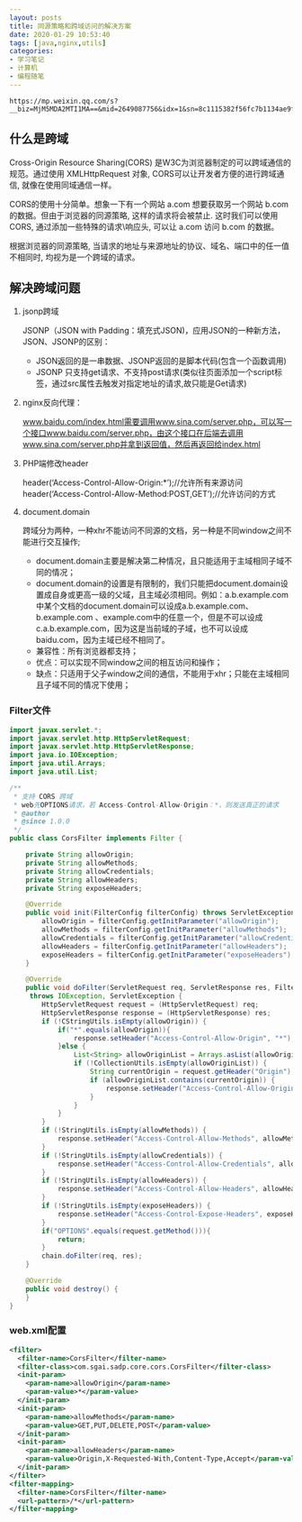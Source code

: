 ```yaml
---
layout: posts
title: 同源策略和跨域访问的解决方案
date: 2020-01-29 10:53:40
tags: [java,nginx,utils]
categories: 
- 学习笔记
- 计算机
- 编程随笔
---
```


    https://mp.weixin.qq.com/s?__biz=MjM5MDA2MTI1MA==&mid=2649087756&idx=1&sn=8c1115382f56fc7b1134ae9ffeb68cb1&chksm=be5bf8a1892c71b725832296f9ed1f59f9d258a4ef5e8860604be4d5f0e901875b4d1a8fce82&mpshare=1&scene=1&srcid=0508RSdYyL4qtYNjSxRj2ryY#rd

## 什么是跨域

Cross-Origin Resource Sharing(CORS) 是W3C为浏览器制定的可以跨域通信的规范。通过使用 XMLHttpRequest 对象, CORS可以让开发者方便的进行跨域通信, 就像在使用同域通信一样。

CORS的使用十分简单。想象一下有一个网站 a.com 想要获取另一个网站 b.com 的数据。但由于浏览器的同源策略, 这样的请求将会被禁止. 这时我们可以使用CORS, 通过添加一些特殊的请求\响应头, 可以让 a.com 访问 b.com 的数据。

根据浏览器的同源策略, 当请求的地址与来源地址的协议、域名、端口中的任一值不相同时, 均视为是一个跨域的请求。

## 解决跨域问题

1. jsonp跨域

    JSONP（JSON with Padding：填充式JSON)，应用JSON的一种新方法，JSON、JSONP的区别：
    - JSON返回的是一串数据、JSONP返回的是脚本代码(包含一个函数调用)
    - JSONP 只支持get请求、不支持post请求(类似往页面添加一个script标签，通过src属性去触发对指定地址的请求,故只能是Get请求)

2. nginx反向代理：

    www.baidu.com/index.html需要调用www.sina.com/server.php，可以写一个接口www.baidu.com/server.php，由这个接口在后端去调用www.sina.com/server.php并拿到返回值，然后再返回给index.html

3. PHP端修改header

    header(‘Access-Control-Allow-Origin:*’);//允许所有来源访问
    header(‘Access-Control-Allow-Method:POST,GET’);//允许访问的方式

4. document.domain

    跨域分为两种，一种xhr不能访问不同源的文档，另一种是不同window之间不能进行交互操作;
    - document.domain主要是解决第二种情况，且只能适用于主域相同子域不同的情况；
    - document.domain的设置是有限制的，我们只能把document.domain设置成自身或更高一级的父域，且主域必须相同。例如：a.b.example.com中某个文档的document.domain可以设成a.b.example.com、b.example.com 、example.com中的任意一个，但是不可以设成c.a.b.example.com，因为这是当前域的子域，也不可以设成baidu.com，因为主域已经不相同了。
    - 兼容性：所有浏览器都支持；
    - 优点：可以实现不同window之间的相互访问和操作；
    - 缺点：只适用于父子window之间的通信，不能用于xhr；只能在主域相同且子域不同的情况下使用；

### Filter文件

```java
import javax.servlet.*;
import javax.servlet.http.HttpServletRequest;
import javax.servlet.http.HttpServletResponse;
import java.io.IOException;
import java.util.Arrays;
import java.util.List;

/**
 * 支持 CORS 跨域
 * web先OPTIONS请求，若 Access-Control-Allow-Origin：*，则发送真正的请求
 * @author
 * @since 1.0.0
 */
public class CorsFilter implements Filter {

    private String allowOrigin;
    private String allowMethods;
    private String allowCredentials;
    private String allowHeaders;
    private String exposeHeaders;

    @Override
    public void init(FilterConfig filterConfig) throws ServletException {
        allowOrigin = filterConfig.getInitParameter("allowOrigin");
        allowMethods = filterConfig.getInitParameter("allowMethods");
        allowCredentials = filterConfig.getInitParameter("allowCredentials");
        allowHeaders = filterConfig.getInitParameter("allowHeaders");
        exposeHeaders = filterConfig.getInitParameter("exposeHeaders");
    }

    @Override
    public void doFilter(ServletRequest req, ServletResponse res, FilterChain chain)
     throws IOException, ServletException {
        HttpServletRequest request = (HttpServletRequest) req;
        HttpServletResponse response = (HttpServletResponse) res;
        if (!CStringUtils.isEmpty(allowOrigin)) {
            if("*".equals(allowOrigin)){
                response.setHeader("Access-Control-Allow-Origin", "*");
            }else {
                List<String> allowOriginList = Arrays.asList(allowOrigin.split(","));
                if (!CollectionUtils.isEmpty(allowOriginList)) {
                    String currentOrigin = request.getHeader("Origin");
                    if (allowOriginList.contains(currentOrigin)) {
                        response.setHeader("Access-Control-Allow-Origin", currentOrigin);
                    }
                }
            }
        }
        if (!StringUtils.isEmpty(allowMethods)) {
            response.setHeader("Access-Control-Allow-Methods", allowMethods);
        }
        if (!StringUtils.isEmpty(allowCredentials)) {
            response.setHeader("Access-Control-Allow-Credentials", allowCredentials);
        }
        if (!StringUtils.isEmpty(allowHeaders)) {
            response.setHeader("Access-Control-Allow-Headers", allowHeaders);
        }
        if (!StringUtils.isEmpty(exposeHeaders)) {
            response.setHeader("Access-Control-Expose-Headers", exposeHeaders);
        }
        if("OPTIONS".equals(request.getMethod())){
            return;
        }
        chain.doFilter(req, res);
    }

    @Override
    public void destroy() {
    }
}
```

### web.xml配置

```xml
<filter>
  <filter-name>CorsFilter</filter-name>
  <filter-class>com.sgai.sadp.core.cors.CorsFilter</filter-class>
  <init-param>
    <param-name>allowOrigin</param-name>
    <param-value>*</param-value>
  </init-param>
  <init-param>
    <param-name>allowMethods</param-name>
    <param-value>GET,PUT,DELETE,POST</param-value>
  </init-param>
  <init-param>
    <param-name>allowHeaders</param-name>
    <param-value>Origin,X-Requested-With,Content-Type,Accept</param-value>
  </init-param>
</filter>
<filter-mapping>
  <filter-name>CorsFilter</filter-name>
  <url-pattern>/*</url-pattern>
</filter-mapping>
```
